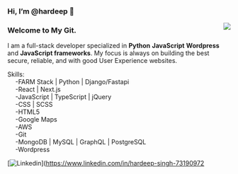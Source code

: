 ### Hi, I’m @hardeep 👋
<img align="right" src="https://github-readme-stats.vercel.app/api?username=Hardeep4770&show_icons=true&theme=react&count_private=true&icon_color=805AD5&text_color=718096&bg_color=ffffff" /> 
<h3>Welcome to My Git.</h3>
<p>I am a full-stack developer specialized in <b>Python</b> <b>JavaScript</b> <b>Wordpress</b> and <b>JavaScript frameworks</b>. My focus is always on building the best secure, 
reliable, and with good User Experience websites.</p>

Skills:<br>
&emsp;    -FARM Stack | Python | Django/Fastapi<br>
&emsp;    -React | Next.js<br>
&emsp;    -JavaScript | TypeScript | jQuery<br>
&emsp;    -CSS | SCSS<br>
&emsp;    -HTML5<br>
&emsp;    -Google Maps<br>
&emsp;    -AWS<br>
&emsp;    -Git<br>
&emsp;    -MongoDB | MySQL | GraphQL | PostgreSQL<br>
&emsp;    -Wordpress<br>


[![Linkedin](https://img.shields.io/badge/-LinkedIn-blue?style=flat&logo=Linkedin&logoColor=white)](https://www.linkedin.com/in/hardeep-singh-73190972
